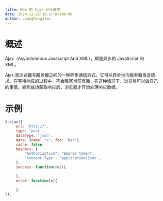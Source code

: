 ```yaml
---
title: Web 的 Ajax 异步请求
date: 2024-12-25T16:17:07+08:00
author: LiangMingJian
---
```


# 概述

Ajax（Asynchronous Javascript And XML），即是异步的 JavaScript 和 XML。

Ajax 是浏览器与服务器之间的一种异步通信方式，它可以异步地向服务器发送请求，在等待响应的过程中，不会阻塞当前页面，在这种情况下，浏览器可以做自己的事情。直到成功获取响应后，浏览器才开始处理响应数据。

# 示例

```javascript
$.ajax({
     url: 'http://',
     type: 'post',
     dataType: 'json',
     data: {name: "x", foo: 'bar'},
     cache: false,
     headers: { 
         "Authorization": "Bearer token",
         'Content-Type': 'application/json',
     },                
     success: function(res){
         
     },
     error: function(e){
         
     },
});
```
